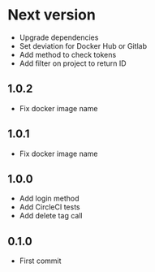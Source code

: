 # Next version
+ Upgrade dependencies
+ Set deviation for Docker Hub or Gitlab
+ Add method to check tokens
+ Add filter on project to return ID

## 1.0.2
+ Fix docker image name

## 1.0.1
+ Fix docker image name

## 1.0.0
+ Add login method
+ Add CircleCI tests
+ Add delete tag call

## 0.1.0
+ First commit